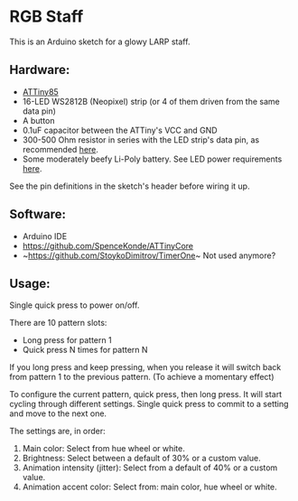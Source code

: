 # RGB Staff

This is an Arduino sketch for a glowy LARP staff.

## Hardware:

* [ATTiny85](https://ww1.microchip.com/downloads/en/devicedoc/atmel-2586-avr-8-bit-microcontroller-attiny25-attiny45-attiny85_datasheet.pdf)
* 16-LED WS2812B (Neopixel) strip (or 4 of them driven from the same data pin)
* A button
* 0.1uF capacitor between the ATTiny's VCC and GND
* 300-500 Ohm resistor in series with the LED strip's data pin, as recommended [here][adafruit-guide].
* Some moderately beefy Li-Poly battery. See LED power requirements [here][adafruit-guide].

[adafruit-guide]: https://learn.adafruit.com/adafruit-neopixel-uberguide/powering-neopixels

See the pin definitions in the sketch's header before wiring it up.

## Software:

* Arduino IDE
* https://github.com/SpenceKonde/ATTinyCore
* ~https://github.com/StoykoDimitrov/TimerOne~ Not used anymore?

## Usage:

Single quick press to power on/off.

There are 10 pattern slots:
* Long press for pattern 1
* Quick press N times for pattern N

If you long press and keep pressing, when you release it will switch back from pattern 1 to the previous pattern.
(To achieve a momentary effect)

To configure the current pattern, quick press, then long press. 
It will start cycling through different settings. 
Single quick press to commit to a setting and move to the next one.

The settings are, in order:
1. Main color: Select from hue wheel or white.
2. Brightness: Select between a default of 30% or a custom value.
3. Animation intensity (jitter): Select from a default of 40% or a custom value.
4. Animation accent color: Select from: main color, hue wheel or white.
